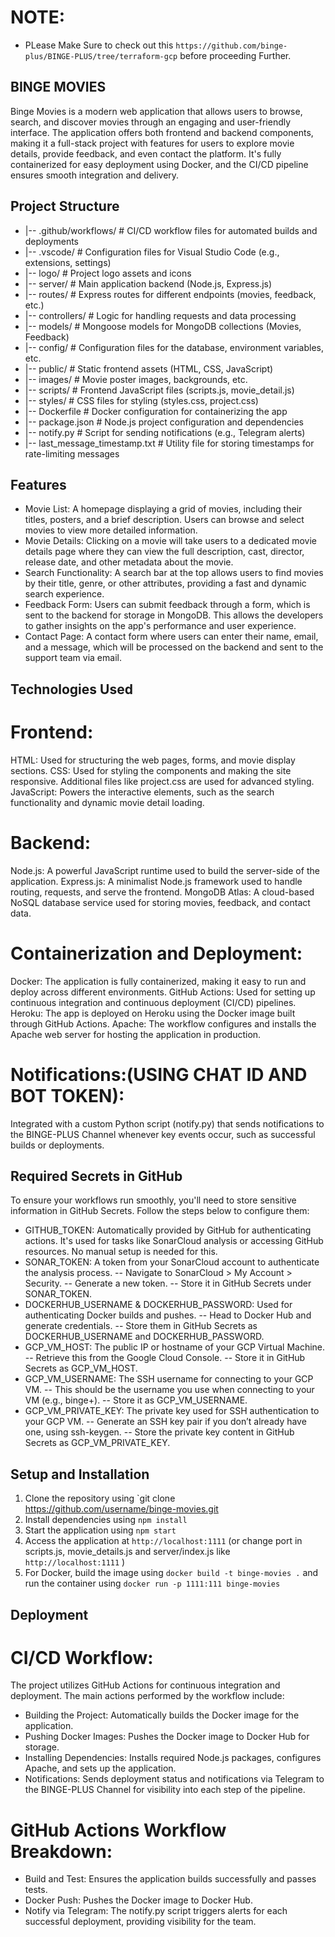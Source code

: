 # NOTE: 
- PLease Make Sure to check out this `https://github.com/binge-plus/BINGE-PLUS/tree/terraform-gcp` before proceeding Further.

## BINGE MOVIES
Binge Movies is a modern web application that allows users to browse, search, and discover movies through an engaging and user-friendly interface. The application offers both frontend and backend components, making it a full-stack project with features for users to explore movie details, provide feedback, and even contact the platform. It's fully containerized for easy deployment using Docker, and the CI/CD pipeline ensures smooth integration and delivery.

## Project Structure
- |-- .github/workflows/      # CI/CD workflow files for automated builds and deployments
- |-- .vscode/                # Configuration files for Visual Studio Code (e.g., extensions, settings)
- |-- logo/                   # Project logo assets and icons
- |-- server/                 # Main application backend (Node.js, Express.js)
-    |-- routes/             # Express routes for different endpoints (movies, feedback, etc.)
-    |-- controllers/        # Logic for handling requests and data processing
-    |-- models/             # Mongoose models for MongoDB collections (Movies, Feedback)
-    |-- config/             # Configuration files for the database, environment variables, etc.
- |-- public/                 # Static frontend assets (HTML, CSS, JavaScript)
-    |-- images/             # Movie poster images, backgrounds, etc.
-    |-- scripts/            # Frontend JavaScript files (scripts.js, movie_detail.js)
-    |-- styles/             # CSS files for styling (styles.css, project.css)
- |-- Dockerfile              # Docker configuration for containerizing the app
- |-- package.json            # Node.js project configuration and dependencies
- |-- notify.py               # Script for sending notifications (e.g., Telegram alerts)
- |-- last_message_timestamp.txt # Utility file for storing timestamps for rate-limiting messages


## Features
- Movie List: A homepage displaying a grid of movies, including their titles, posters, and a brief description. Users can browse and select movies to view more detailed information.
- Movie Details: Clicking on a movie will take users to a dedicated movie details page where they can view the full description, cast, director, release date, and other metadata about the movie.
- Search Functionality: A search bar at the top allows users to find movies by their title, genre, or other attributes, providing a fast and dynamic search experience.
- Feedback Form: Users can submit feedback through a form, which is sent to the backend for storage in MongoDB. This allows the developers to gather insights on the app's performance and user experience.
- Contact Page: A contact form where users can enter their name, email, and a message, which will be processed on the backend and sent to the support team via email.

## Technologies Used
# Frontend:
HTML: Used for structuring the web pages, forms, and movie display sections.
CSS: Used for styling the components and making the site responsive. Additional files like project.css are used for advanced styling.
JavaScript: Powers the interactive elements, such as the search functionality and dynamic movie detail loading.

# Backend:
Node.js: A powerful JavaScript runtime used to build the server-side of the application.
Express.js: A minimalist Node.js framework used to handle routing, requests, and serve the frontend.
MongoDB Atlas: A cloud-based NoSQL database service used for storing movies, feedback, and contact data.

# Containerization and Deployment:
Docker: The application is fully containerized, making it easy to run and deploy across different environments.
GitHub Actions: Used for setting up continuous integration and continuous deployment (CI/CD) pipelines.
Heroku: The app is deployed on Heroku using the Docker image built through GitHub Actions.
Apache: The workflow configures and installs the Apache web server for hosting the application in production.

# Notifications:(USING CHAT ID AND BOT TOKEN): 
Integrated with a custom Python script (notify.py) that sends notifications to the BINGE-PLUS Channel whenever key events occur, such as successful builds or deployments.

## Required Secrets in GitHub
To ensure your workflows run smoothly, you'll need to store sensitive information in GitHub Secrets. Follow the steps below to configure them:

- GITHUB_TOKEN: Automatically provided by GitHub for authenticating actions. It's used for tasks like SonarCloud analysis or accessing GitHub resources.
No manual setup is needed for this.
- SONAR_TOKEN: A token from your SonarCloud account to authenticate the analysis process.
-- Navigate to SonarCloud > My Account > Security.
-- Generate a new token.
-- Store it in GitHub Secrets under SONAR_TOKEN.
- DOCKERHUB_USERNAME & DOCKERHUB_PASSWORD: Used for authenticating Docker builds and pushes.
-- Head to Docker Hub and generate credentials.
-- Store them in GitHub Secrets as DOCKERHUB_USERNAME and DOCKERHUB_PASSWORD.
- GCP_VM_HOST: The public IP or hostname of your GCP Virtual Machine.
-- Retrieve this from the Google Cloud Console.
-- Store it in GitHub Secrets as GCP_VM_HOST.
- GCP_VM_USERNAME: The SSH username for connecting to your GCP VM.
-- This should be the username you use when connecting to your VM (e.g., binge+).
-- Store it as GCP_VM_USERNAME.
- GCP_VM_PRIVATE_KEY: The private key used for SSH authentication to your GCP VM.
-- Generate an SSH key pair if you don’t already have one, using ssh-keygen.
-- Store the private key content in GitHub Secrets as GCP_VM_PRIVATE_KEY.

## Setup and Installation
1. Clone the repository using `git clone https://github.com/username/binge-movies.git
2. Install dependencies using `npm install`
3. Start the application using `npm start`
4. Access the application at `http://localhost:1111` (or change port in scripts.js, movie_details.js and server/index.js like `http://localhost:1111` )
5. For Docker, build the image using `docker build -t binge-movies .` and run the container using `docker run -p 1111:111 binge-movies`

## Deployment
# CI/CD Workflow:
The project utilizes GitHub Actions for continuous integration and deployment. The main actions performed by the workflow include:

- Building the Project: Automatically builds the Docker image for the application.
- Pushing Docker Images: Pushes the Docker image to Docker Hub for storage.
- Installing Dependencies: Installs required Node.js packages, configures Apache, and sets up the application.
- Notifications: Sends deployment status and notifications via Telegram to the BINGE-PLUS Channel for visibility into each step of the pipeline.

# GitHub Actions Workflow Breakdown:
- Build and Test: Ensures the application builds successfully and passes tests.
- Docker Push: Pushes the Docker image to Docker Hub.
- Notify via Telegram: The notify.py script triggers alerts for each successful deployment, providing visibility for the team.

